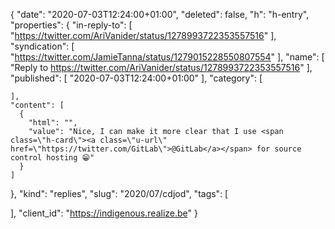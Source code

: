 {
  "date": "2020-07-03T12:24:00+01:00",
  "deleted": false,
  "h": "h-entry",
  "properties": {
    "in-reply-to": [
      "https://twitter.com/AriVanider/status/1278993722353557516"
    ],
    "syndication": [
      "https://twitter.com/JamieTanna/status/1279015228550807554"
    ],
    "name": [
      "Reply to https://twitter.com/AriVanider/status/1278993722353557516"
    ],
    "published": [
      "2020-07-03T12:24:00+01:00"
    ],
    "category": [

    ],
    "content": [
      {
        "html": "",
        "value": "Nice, I can make it more clear that I use <span class=\"h-card\"><a class=\"u-url\" href=\"https://twitter.com/GitLab\">@GitLab</a></span> for source control hosting 😁"
      }
    ]
  },
  "kind": "replies",
  "slug": "2020/07/cdjod",
  "tags": [

  ],
  "client_id": "https://indigenous.realize.be"
}
